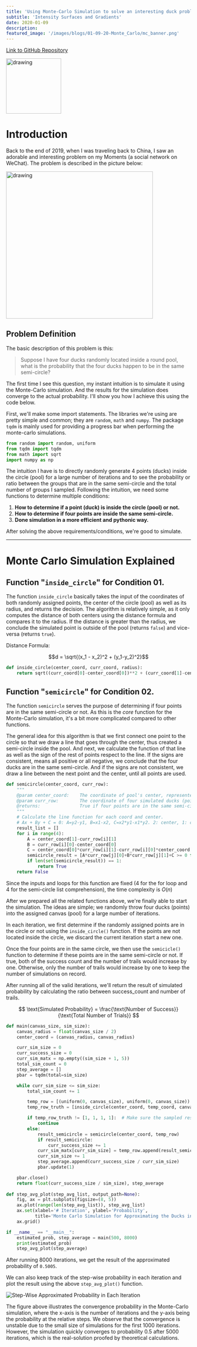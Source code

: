 ```yaml
---
title: 'Using Monte-Carlo Simulation to solve an interesting duck problem.'
subtitle: 'Intensity Surfaces and Gradients'
date: 2020-01-09
description: 
featured_image: '/images/blogs/01-09-20-Monte_Carlo/mc_banner.png'
---
```


<a href="https://github.com/SecantZhang/Random-Thoughts/tree/master/Monte_Carlo_Simulation-Solving-Duck_Problem" class="button">Link to GitHub Repository</a>

<img src="/images/blogs/01-09-20-Monte_Carlo/1521260.png" alt="drawing" width="150"/>

# Introduction

Back to the end of 2019, when I was traveling back to China, I saw an adorable and interesting problem on my Moments (a social network on WeChat). The problem is described in the picture below: 

<img src="/images/blogs/01-09-20-Monte_Carlo/WechatIMG30.jpeg" alt="drawing" width="400"/>

## Problem Definition

The basic description of this problem is this: 
> Suppose I have four ducks randomly located inside a round pool, what is the probability that the four ducks happen to be in the same semi-circle? 

The first time I see this question, my instant intuition is to simulate it using the Monte-Carlo simulation. And the results for the simulation does converge to the actual probability. I'll show you how I achieve this using the code below. 

First, we'll make some import statements. The libraries we're using are pretty simple and common; they are ```random```, ```math``` and ```numpy```. The package ```tqdm``` is mainly used for providing a progress bar when performing the monte-carlo simulations. 

```python
from random import random, uniform
from tqdm import tqdm
from math import sqrt 
import numpy as np
```

The intuition I have is to directly randomly generate 4 points (ducks) inside the circle (pool) for a large number of iterations and to see the probability or ratio between the groups that are in the same semi-circle and the total number of groups I sampled. 
Following the intuition, we need some functions to determine multiple conditions: 

1. **How to determine if a point (duck) is inside the circle (pool) or not.**
2. **How to determine if four points are inside the same semi-circle.**
3. **Done simulation in a more efficient and pythonic way.**

After solving the above requirements/conditions, we're good to simulate. 

------

# Monte Carlo Simulation Explained

## Function "```inside_circle```" for Condition 01. 
The function ```inside_circle``` basically takes the input of the coordinates of both randomly assigned points, the center of the circle (pool) as well as its radius, and returns the decision. 
The algorithm is relatively simple, as it only computes the distance of both centers using the distance formula and compares it to the radius. If the distance is greater than the radius, we conclude the simulated point is outside of the pool (returns ```false```) and vice-versa (returns ```true```). 

Distance Formula: 

$$d = \sqrt{(x_1 - x_2)^2 + (y_1-y_2)^2}$$

```python
def inside_circle(center_coord, curr_coord, radius): 
    return sqrt((curr_coord[0]-center_coord[0])**2 + (curr_coord[1]-center_coord[1])**2) < radius
```

## Function "```semicircle```" for Condition 02. 
The function ```semicircle``` serves the purpose of determining if four points are in the same semi-circle or not. As this is the *core* function for the Monte-Carlo simulation, it's a bit more complicated compared to other functions. 

The general idea for this algorithm is that we first connect one point to the circle so that we draw a line that goes through the center, thus created a semi-circle inside the pool. And next, we calculate the function of that line as well as the sign of the rest of points respect to the line. If the signs are consistent, means all positive or all negative, we conclude that the four ducks are in the same semi-circle. And if the signs are not consistent, we draw a line between the next point and the center, until all points are used. 

```python
def semicircle(center_coord, curr_row): 
    """
    @param center_coord:    The coordinate of pool's center, represented as a tuple. 
    @param curr_row:        The coordinate of four simulated ducks (points), represented as a list of tuples. 
    @returns:               True if four points are in the same semi-circle, false if not. 
    """
    # Calculate the line function for each coord and center. 
    # Ax + By + C = 0: A=y2-y1, B=x1-x2, C=x2*y1-x1*y2. 2: center, 1: current point
    result_list = []
    for i in range(4): 
        A = center_coord[1]-curr_row[i][1]
        B = curr_row[i][0]-center_coord[0]
        C = center_coord[0]*curr_row[i][1]-curr_row[i][0]*center_coord[1]
        semicircle_result = [A*curr_row[j][0]+B*curr_row[j][1]+C >= 0 for j in range(4) if j != i]
        if len(set(semicircle_result)) == 1: 
            return True
    return False
```

Since the inputs and loops for this function are fixed (4 for the for loop and 4 for the semi-circle list comprehension), the time complexity is $O(n)$

After we prepared all the related functions above, we're finally able to start the simulation. 
The ideas are simple; we randomly throw four ducks (points) into the assigned canvas (pool) for a large number of iterations. 

In each iteration, we first determine if the randomly assigned points are in the circle or not using the ```inside_circle()``` function. If the points are not located inside the circle, we discard the current iteration start a new one. 

Once the four points are in the same circle, we then use the ```semicicle()``` function to determine if these points are in the same semi-circle or not. If true, both of the success count and the number of trails would increase by one. Otherwise, only the number of trails would increase by one to keep the number of simulations on record. 

After running all of the valid iterations, we'll return the result of simulated probability by calculating the ratio between success_count and number of trails. 

$$
\text{Simulated Probability} = \frac{\text{Number of Success}}{\text{Total Number of Trials}}
$$

```python
def main(canvas_size, sim_size):
    canvas_radius = float(canvas_size / 2)
    center_coord = (canvas_radius, canvas_radius)

    curr_sim_size = 0
    curr_success_size = 0
    curr_sim_matx = np.empty((sim_size + 1, 5))
    total_sim_count = 0
    step_average = []
    pbar = tqdm(total=sim_size)

    while curr_sim_size <= sim_size:
        total_sim_count += 1

        temp_row = [(uniform(0, canvas_size), uniform(0, canvas_size)) for i in range(4)]
        temp_row_truth = [inside_circle(center_coord, temp_coord, canvas_radius) for temp_coord in temp_row]

        if temp_row_truth != [1, 1, 1, 1]:  # Make sure the sampled result is within the circle.
            continue
        else:
            result_semicircle = semicircle(center_coord, temp_row)
            if result_semicircle:
                curr_success_size += 1
            curr_sim_matx[curr_sim_size] = temp_row.append(result_semicircle)
            curr_sim_size += 1
            step_average.append(curr_success_size / curr_sim_size)
            pbar.update(1)

    pbar.close()
    return float(curr_success_size / sim_size), step_average
            
def step_avg_plot(step_avg_list, output_path=None):
    fig, ax = plt.subplots(figsize=(8, 5))
    ax.plot(range(len(step_avg_list)), step_avg_list)
    ax.set(xlabel='# Iteration', ylabel='Probability',
           title='Monte Carlo Simulation for Approximating the Ducks in Pool Problem')
    ax.grid()
```

```python
if __name__ == "__main__":
    estimated_prob, step_average = main(500, 8000)
    print(estimated_prob)
    step_avg_plot(step_average)
```

After running 8000 iterations, we get the result of the approximated probability of ```0.5005```.

We can also keep track of the step-wise probability in each iteration and plot the result using the above ```step_avg_plot()``` function. 

![Step-Wise Approximated Probability in Each Iteration](/images/blogs/01-09-20-Monte_Carlo/mc_output_plot.png)

The figure above illustrates the convergence probability in the Monte-Carlo simulation, where the x-axis is the number of iterations and the y-axis being the probability at the relative steps. We observe that the convergence is unstable due to the small size of simulations for the first 1000 iterations. However, the simulation quickly converges to probability 0.5 after 5000 iterations, which is the real-solution proofed by theoretical calculations. 